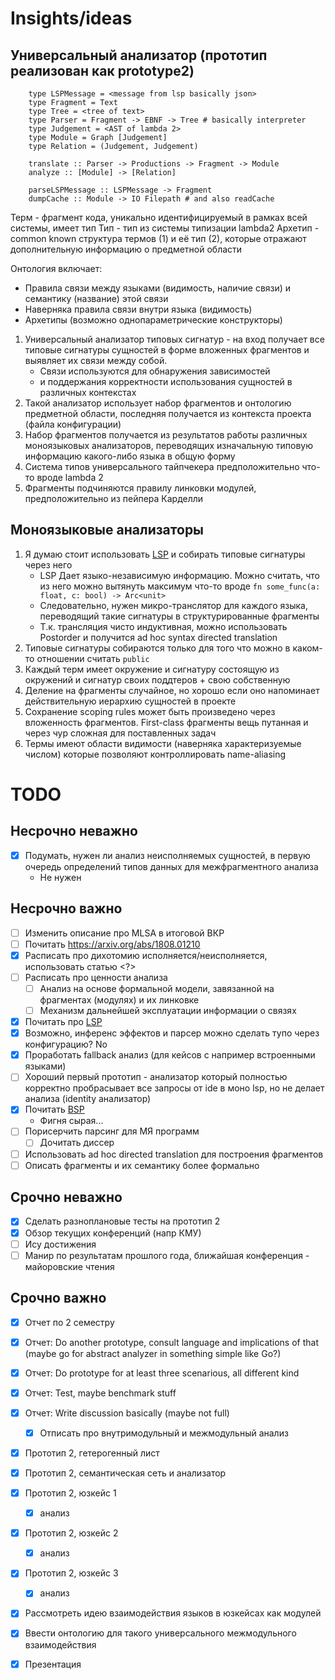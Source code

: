 
# Insights/ideas

## Универсальный анализатор (прототип реализован как prototype2)

```
    type LSPMessage = <message from lsp basically json>
    type Fragment = Text
    type Tree = <tree of text>
    type Parser = Fragment -> EBNF -> Tree # basically interpreter
    type Judgement = <AST of lambda 2>
    type Module = Graph [Judgement]
    type Relation = (Judgement, Judgement)

    translate :: Parser -> Productions -> Fragment -> Module
    analyze :: [Module] -> [Relation]

    parseLSPMessage :: LSPMessage -> Fragment
    dumpCache :: Module -> IO Filepath # and also readCache
```

Терм - фрагмент кода, уникально идентифицируемый в рамках всей системы, имеет тип
Тип - тип из системы типизации lambda2
Архетип - common known структура термов (1) и её тип (2), которые отражают дополнительную информацию о предметной области

Онтология включает:
- Правила связи между языками (видимость, наличие связи) и семантику (название) этой связи
- Наверняка правила связи внутри языка (видимость)
- Архетипы (возможно однопараметрические конструкторы)

1. Универсальный анализатор типовых сигнатур - на вход получает все типовые сигнатуры сущностей в форме вложенных фрагментов и выявляет их связи между собой.
    - Связи используются для обнаружения зависимостей 
    - и поддержания корректности использования сущностей в различных контекстах
1. Такой анализатор использует набор фрагментов и онтологию предметной области, последняя получается из контекста проекта (файла конфигурации)
1. Набор фрагментов получается из результатов работы различных моноязыковых анализаторов, переводящих изначальную типовую информацию 
какого-либо языка в общую форму
1. Система типов универсального тайпчекера предположительно что-то вроде lambda 2
1. Фрагменты подчиняются правилу линковки модулей, предположительно из пейпера Карделли

## Моноязыковые анализаторы
1. Я думаю стоит использовать [LSP](https://microsoft.github.io/language-server-protocol/) и собирать типовые сигнатуры через него
    * LSP Дает языко-независимую информацию. Можно считать, что из него можно вытянуть максимум что-то вроде `fn some_func(a: float, c: bool) -> Arc<unit>`
    * Следовательно, нужен микро-транслятор для каждого языка, переводящий такие сигнатуры в структурированные фрагменты
    * Т.к. трансляция чисто индуктивная, можно использовать Postorder и получится ad hoc syntax directed translation
1. Типовые сигнатуры собираются только для того что можно в каком-то отношении считать `public`
1. Каждый терм имеет окружение и сигнатуру состоящую из окружений и сигнатур своих поддтеров + свою собственную
1. Деление на фрагменты случайное, но хорошо если оно напоминает действительную иерархию сущностей в проекте
1. Сохранение scoping rules может быть произведено через вложенность фрагментов. First-class фрагменты вещь путанная и через чур сложная для поставленных задач
1. Термы имеют области видимости (наверняка характеризуемые числом) которые позволяют контроллировать name-aliasing

# TODO

## Несрочно неважно

- [x] Подумать, нужен ли анализ неисполняемых сущностей, в первую очередь определений типов данных для межфрагментного анализа
    * Не нужен

## Несрочно важно

- [ ] Изменить описание про MLSA в итоговой ВКР
- [ ] Почитать https://arxiv.org/abs/1808.01210
- [x] Расписать про дихотомию исполняется/неисполняется, использовать статью <?>
- [ ] Расписать про ценности анализа
    - [ ] Анализ на основе формальной модели, завязанной на фрагментах (модулях) и их линковке
    - [ ] Механизм дальнейшей эксплуатации информации о связях
- [x] Почитать про [LSP](https://microsoft.github.io/language-server-protocol/)
- [x] Возможно, инференс эффектов и парсер можно сделать тупо через конфигурацию? No
- [x] Проработать fallback анализ (для кейсов с например встроенными языками)
- [ ] Хороший первый прототип - анализатор который полностью корректно пробрасывает все запросы от ide в моно lsp, но не делает анализа (identity анализатор) 
- [x] Почитать [BSP](https://build-server-protocol.github.io/)
    - Фигня сырая...
- [ ] Порисерчить парсинг для МЯ программ
    - [ ] Дочитать диссер
- [ ] Использовать ad hoc directed translation для построения фрагментов
- [ ] Описать фрагменты и их семантику более формально

## Срочно неважно

- [x] Сделать разноплановые тесты на прототип 2
- [x] Обзор текущих конференций (напр КМУ)
- [ ] Ису достижения
- [ ] Манир по результатам прошлого года, ближайшая конференция - майоровские чтения

## Срочно важно

- [x] Отчет по 2 семестру
- [x] Отчет: Do another prototype, consult language and implications of that (maybe go for abstract analyzer in something simple like Go?)
- [x] Отчет: Do prototype for at least three scenarious, all different kind
- [x] Отчет: Test, maybe benchmark stuff
- [x] Отчет: Write discussion basically (maybe not full)
    - [x] Отписать про внутримодульный и межмодульный анализ
- [x] Прототип 2, гетерогенный лист
- [x] Прототип 2, семантическая сеть и анализатор
- [x] Прототип 2, юзкейс 1
    - [x] анализ
- [x] Прототип 2, юзкейс 2
    - [x] анализ
- [x] Прототип 2, юзкейс 3
    - [x] анализ
- [x] Рассмотреть идею взаимодействия языков в юзкейсах как модулей
- [x] Ввести онтологию для такого универсального межмодульного взаимодействия
- [x] Презентация

